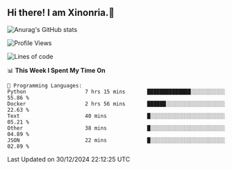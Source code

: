 ## Hi there! I am Xinonria.👋

![Anurag's GitHub stats](https://status-git-main-xinonrias-projects-f26540e3.vercel.app/api?username=xinonria&hide=stars,issues)

<!--START_SECTION:waka-->
![Profile Views](http://img.shields.io/badge/Profile%20Views-0-blue)

![Lines of code](https://img.shields.io/badge/From%20Hello%20World%20I%27ve%20Written-940.1%20thousand%20lines%20of%20code-blue)

📊 **This Week I Spent My Time On** 

```text
💬 Programming Languages: 
Python                   7 hrs 15 mins       ██████████████░░░░░░░░░░░   55.86 % 
Docker                   2 hrs 56 mins       ██████░░░░░░░░░░░░░░░░░░░   22.63 % 
Text                     40 mins             █░░░░░░░░░░░░░░░░░░░░░░░░   05.21 % 
Other                    38 mins             █░░░░░░░░░░░░░░░░░░░░░░░░   04.89 % 
JSON                     22 mins             █░░░░░░░░░░░░░░░░░░░░░░░░   02.89 % 
```


 Last Updated on 30/12/2024 22:12:25 UTC
<!--END_SECTION:waka-->

<!--
**xinonria/xinonria** is a ✨ _special_ ✨ repository because its `README.md` (this file) appears on your GitHub profile.

Here are some ideas to get you started:

- 🔭 I’m currently working on ...
- 🌱 I’m currently learning ...
- 👯 I’m looking to collaborate on ...
- 🤔 I’m looking for help with ...
- 💬 Ask me about ...
- 📫 How to reach me: ...
- 😄 Pronouns: ...
- ⚡ Fun fact: ...
-->
